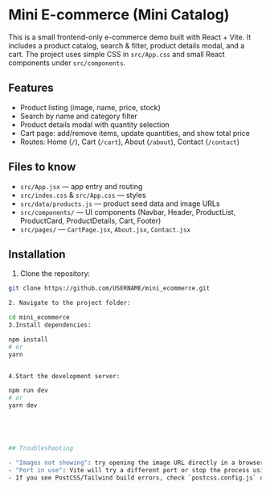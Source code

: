 # Mini E-commerce (Mini Catalog)

This is a small frontend-only e-commerce demo built with React + Vite. It includes a product catalog, search & filter, product details modal, and a cart. The project uses simple CSS in `src/App.css` and small React components under `src/components`.

## Features

- Product listing (image, name, price, stock)
- Search by name and category filter
- Product details modal with quantity selection
- Cart page: add/remove items, update quantities, and show total price
- Routes: Home (`/`), Cart (`/cart`), About (`/about`), Contact (`/contact`)

## Files to know

- `src/App.jsx` — app entry and routing
- `src/index.css` & `src/App.css` — styles
- `src/data/products.js` — product seed data and image URLs
- `src/components/` — UI components (Navbar, Header, ProductList, ProductCard, ProductDetails, Cart, Footer)
- `src/pages/` — `CartPage.jsx`, `About.jsx`, `Contact.jsx`


## Installation

1. Clone the repository:

```bash
git clone https://github.com/USERNAME/mini_ecommerce.git

2. Navigate to the project folder:

cd mini_ecommerce
3.Install dependencies:

npm install
# or
yarn


4.Start the development server:

npm run dev
# or
yarn dev





## Troubleshooting

- "Images not showing": try opening the image URL directly in a browser. If external images are blocked, switch to local images in `src/assets/`.
- "Port in use": Vite will try a different port or stop the process using that port and restart.
- If you see PostCSS/Tailwind build errors, check `postcss.config.js` or remove Tailwind directives if you prefer plain CSS.

